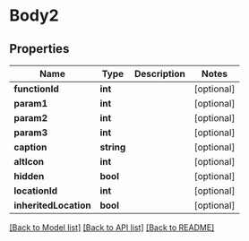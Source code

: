 # Body2

## Properties
Name | Type | Description | Notes
------------ | ------------- | ------------- | -------------
**functionId** | **int** |  | [optional] 
**param1** | **int** |  | [optional] 
**param2** | **int** |  | [optional] 
**param3** | **int** |  | [optional] 
**caption** | **string** |  | [optional] 
**altIcon** | **int** |  | [optional] 
**hidden** | **bool** |  | [optional] 
**locationId** | **int** |  | [optional] 
**inheritedLocation** | **bool** |  | [optional] 

[[Back to Model list]](../README.md#documentation-for-models) [[Back to API list]](../README.md#documentation-for-api-endpoints) [[Back to README]](../README.md)


